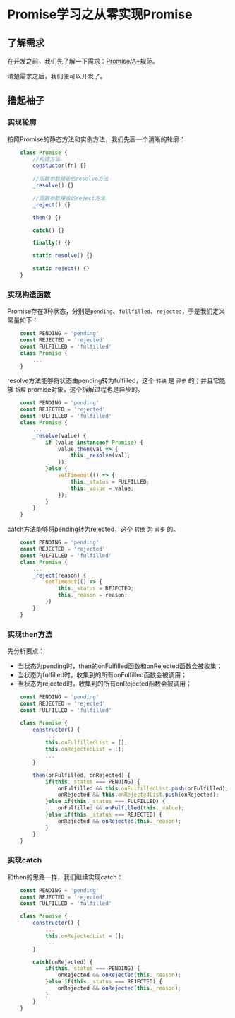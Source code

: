 # Promise学习之从零实现Promise

## 了解需求

在开发之前，我们先了解一下需求：[Promise/A+规范](https://promisesaplus.com/#notes)。

清楚需求之后，我们便可以开发了。

## 撸起袖子

### 实现轮廓

按照Promise的静态方法和实例方法，我们先画一个清晰的轮廓：

```js
    class Promise {
        //构造方法
        constuctor(fn) {}
        
        //函数参数接收的resolve方法
        _resolve() {}

        //函数参数接收的reject方法
        _reject() {}

        then() {}

        catch() {}

        finally() {}

        static resolve() {}

        static reject() {}
    }
```

### 实现构造函数

Promise存在3种状态，分别是`pending`、`fullfilled`、`rejected`，于是我们定义常量如下：

```js
    const PENDING = 'pending'
    const REJECTED = 'rejected'
    const FULFILLED = 'fulfilled'
    class Promise {
        ...
    }
```

resolve方法能够将状态由pending转为fulfilled，这个 `转换` 是 `异步` 的；并且它能够 `拆解` promise对象，这个拆解过程也是异步的。

```js
    const PENDING = 'pending'
    const REJECTED = 'rejected'
    const FULFILLED = 'fulfilled'
    class Promise {
        ...
        _resolve(value) {
            if (value instanceof Promise) {
                value.then(val => {
                    this._resolve(val);
                });
            }else {
                setTimeout(() => {
                    this._status = FULFILLED;
                    this._value = value;
                });
            }
        }
    }
```

catch方法能够将pending转为rejected，这个 `转换` 为 `异步` 的。

```js
    const PENDING = 'pending'
    const REJECTED = 'rejected'
    const FULFILLED = 'fulfilled'
    class Promise {
        ...
        _reject(reason) {
            setTimeout(() => {
                this._status = REJECTED;
                this._reason = reason;
            })
        }
    }
```

### 实现then方法

先分析要点：

+ 当状态为pending时，then的onFulfilled函数和onRejected函数会被收集；
+ 当状态为fulfilled时，收集到的所有onFulfilled函数会被调用；
+ 当状态为rejected时，收集到的所有onRejected函数会被调用；

```js
    const PENDING = 'pending'
    const REJECTED = 'rejected'
    const FULFILLED = 'fulfilled'

    class Promise {
        constructor() {
            ...
            this.onFulfilledList = [];
            this.onRejectedList = [];
            ...
        }

        then(onFulfilled, onRejected) {
            if(this._status === PENDING) {
                onFulfilled && this.onFulfilledList.push(onFulfilled);
                onRejected && this.onRejectedList.push(onRejected);
            }else if(this._status === FULFILLED) {
                onFulfilled && onFulfilled(this._value);
            }else if(this._status === REJECTED) {
                onRejected && onRejected(this._reason);
            }
        }
    }
```

### 实现catch

和then的思路一样，我们继续实现catch：

```js
    const PENDING = 'pending'
    const REJECTED = 'rejected'
    const FULFILLED = 'fulfilled'

    class Promise {
        constructor() {
            ...
            this.onRejectedList = [];
            ...
        }

        catch(onRejected) {
            if(this._status === PENDING) {
                onRejected && onRejected(this._reason);
            }else if(this._status === REJECTED) {
                onRejected && onRejected(this._reason);
            }
        }
    }
```





